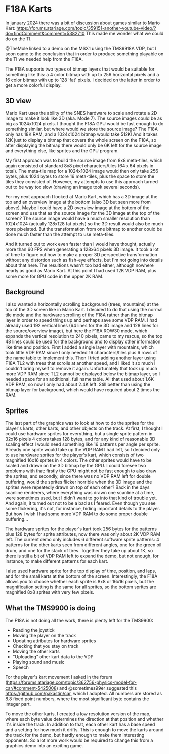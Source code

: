 # F18A Karts

In january 2024 there was a bit of discussion about games similar to Mario Kart:
https://forums.atariage.com/topic/359151-another-youtube-video/?do=findComment&comment=5382710
This made me wonder what we could do on the TI.

@TheMole linked to a demo on the MSX1 using the TMS9918A VDP, but I soon came to the conclusion that in order to produce something playable on the TI we needed help from the F18A.

The F18A supports two types of bitmap layers that would be suitable for something like this: a 4 color bitmap with up to 256 horizontal pixels and a 16 color bitmap with up to 128 'fat' pixels. I decided on the latter in order to get a more colorful display.

## 3D view

Mario Kart uses the ability of the SNES hardware to scale and rotate a 2D image to make it look like 3D (aka. Mode 7). The source images could be as big as 1024x1024 pixels. I thought the F18A GPU would be fast enough to do something similar, but where would we store the source image? The F18A only has 18K RAM, and a 1024x1024 bitmap would take 512K! And it takes 12K just to display a bitmap that covers the whole screen on the F18A, so after displaying the bitmap there would only be 6K left for the source image and everything else, like sprites and the GPU program.

My first approach was to build the source image from 8x8 meta-tiles, which again consisted of standard 8x8 pixel characters/tiles (64 x 64 pixels in total). The meta-tile map for a 1024x1024 image would then only take 256 bytes, plus 1024 bytes to store 16 meta-tiles, plus the space to store the tiles they consisted of. However, my attempts to use this approach turned out to be way too slow (drawing an image took several seconds).

For my next approach I looked at Mario Kart, which has a 3D image at the top and an overview image at the bottom (also 3D but seen more from above). Maybe I could have a 2D overview image at the bottom of the screen and use that as the source image for the 3D image at the top of the screen? The source image would have a much smaller resolution than 1024x1024 (actually 128x128 fat pixels) so the 3D result would also be much more pixelated. But the transformation from one bitmap to another could be done much faster than the attempt to use meta-tiles.

And it turned out to work even faster than I would have thought, actually more than 60 FPS when generating a 128x64 pixels 3D image. It took a lot of time to figure out how to make a proper 3D perspective transformation without any distortion such as fish-eye effects, but I'm not going into details about that here. The resultions wasn't too bad either, although nowhere nearly as good as Mario Kart. At this point I had used 12K VDP RAM, plus some more for GPU code in the upper 2K RAM.

## Background

I also wanted a horizontally scrolling background (trees, mountains) at the top of the 3D screen like in Mario Kart. I decided to do that using the normal tile mode and the hardware scrolling of the F18A rather than the bitmap layer in order to speed things up and perhaps save some VDP RAM. I had already used 192 vertical lines (64 lines for the 3D image and 128 lines for the source/overview image), but here the F18A ROW30 mode, which expands the vertical resolution to 240 pixels, came to my rescue, so the top 48 lines could be used for the background and to display other information like time and position. First I added a single layer with mountains, which took little VDP RAM since I only needed 16 characters/tiles plus 6 rows of the name table to implement this. Then I tried adding another layer using F18A TL2 with trees that scrolls at another speed, and I liked it so much I couldn't bring myself to remove it again. Unfortunately that took up much more VDP RAM since TL2 cannot be displayed below the bitmap layer, so I needed space for an additional, full name table. All that used about 1.6K VDP RAM, so now I only had about 2.4K left. Still better than using the bitmap layer for background, which would have required about 2 times the RAM.

## Sprites

The last part of the graphics was to look at how to do the sprites for the player's karts, other karts, and other objects on the track. At first, I thought I could use hardware sprites for everything, but a single sprite pattern in 32x16 pixels 4 colors takes 128 bytes, and for any kind of reasonable 3D scaling effect I would need something like 16 patterns per angle per sprite. Already one sprite would take up the VDP RAM I had left, so I decided only to use hardware sprites for the player's kart, which consists of two magnified 16x16 sprites in 4 colors. The other sprites would have to be scaled and drawn on the 3D bitmap by the GPU. I could foresee two problems with that: firstly the GPU might not be fast enough to also draw the sprites, and secondly, since there was no VDP RAM left for double buffering, would the sprites flicker horrible when the 3D image and the sprites were repeatedly drawn on top of each other? Back in the days scanline renderers, where everything was drawn one scanline at a time, were sometimes used, but I didn't want to go into that kind of trouble yet. And again, it turned out not to be a bad as I feared. Even though you see some flickering, it's not, for instance, hiding important details to the player. But how I wish I had some more VDP RAM to do some proper double buffering...

The hardware sprites for the player's kart took 256 bytes for the patterns plus 128 bytes for sprite attributes, now there was only about 2K VDP RAM left. The current demo only includes 6 different software sprite patterns: 4 patterns for the other karts seen from different angles, one for the green oil drum, and one for the stack of tires. Together they take up about 1K, so there is still a bit of VDP RAM left to expand the demo, but not enough, for instance, to make different patterns for each kart.

I also used hardware sprite for the top display of time, position, and laps, and for the small karts at the bottom of the screen. Interestingly, the F18A allows you to choose whether each sprite is 8x8 or 16x16 pixels, but the magnification setting is the same for all sprites, so the bottom sprites are magnified 8x8 sprites with very few pixels.

## What the TMS9900 is doing

The F18A is not doing all the work, there is plenty left for the TMS9900:
- Reading the joystick
- Moving the player on the track
- Updating attributes for hardware sprites
- Checking that you stay on track
- Moving the other karts
- "Uploading" other kart data to the VDP 
- Playing sound and music
- Speech

For the player's kart movement I asked in the forum (https://forums.atariage.com/topic/362756-physics-model-for-car/#comment-5425008) and @sometimes99er suggested this https://github.com/pakastin/car, which I adopted. All numbers are stored as 8.8 fixed point numbers, where the most significant byte contains the integer part.

To move the other karts, I created a low resolution version of the map, where each byte value determines the direction at that position and whether it's inside the track. In addition to that, each other kart has a base speed and a setting for how much it drifts. This is enough to move the karts around the track for the demo, but hardly enough to make them interesting opponents. So a lot more work would be required to change this from a graphics demo into an exciting game.


